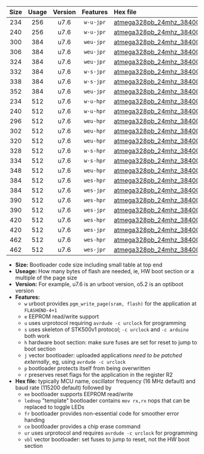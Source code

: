 |Size|Usage|Version|Features|Hex file|
|:-:|:-:|:-:|:-:|:--|
|234|256|u7.6|`w-u-jpr`|[atmega328pb_24mhz_38400bps_ur_vbl.hex](https://raw.githubusercontent.com/stefanrueger/urboot/main/bootloaders/atmega328pb/fcpu_24mhz/38400_bps/atmega328pb_24mhz_38400bps_ur_vbl.hex)|
|240|256|u7.6|`w-u-jpr`|[atmega328pb_24mhz_38400bps_lednop_ur_vbl.hex](https://raw.githubusercontent.com/stefanrueger/urboot/main/bootloaders/atmega328pb/fcpu_24mhz/38400_bps/atmega328pb_24mhz_38400bps_lednop_ur_vbl.hex)|
|300|384|u7.6|`weu-jpr`|[atmega328pb_24mhz_38400bps_ee_ur_vbl.hex](https://raw.githubusercontent.com/stefanrueger/urboot/main/bootloaders/atmega328pb/fcpu_24mhz/38400_bps/atmega328pb_24mhz_38400bps_ee_ur_vbl.hex)|
|306|384|u7.6|`weu-jpr`|[atmega328pb_24mhz_38400bps_ee_lednop_ur_vbl.hex](https://raw.githubusercontent.com/stefanrueger/urboot/main/bootloaders/atmega328pb/fcpu_24mhz/38400_bps/atmega328pb_24mhz_38400bps_ee_lednop_ur_vbl.hex)|
|324|384|u7.6|`weu-jpr`|[atmega328pb_24mhz_38400bps_ee_lednop_fr_ur_vbl.hex](https://raw.githubusercontent.com/stefanrueger/urboot/main/bootloaders/atmega328pb/fcpu_24mhz/38400_bps/atmega328pb_24mhz_38400bps_ee_lednop_fr_ur_vbl.hex)|
|332|384|u7.6|`w-s-jpr`|[atmega328pb_24mhz_38400bps_vbl.hex](https://raw.githubusercontent.com/stefanrueger/urboot/main/bootloaders/atmega328pb/fcpu_24mhz/38400_bps/atmega328pb_24mhz_38400bps_vbl.hex)|
|338|384|u7.6|`w-s-jpr`|[atmega328pb_24mhz_38400bps_lednop_vbl.hex](https://raw.githubusercontent.com/stefanrueger/urboot/main/bootloaders/atmega328pb/fcpu_24mhz/38400_bps/atmega328pb_24mhz_38400bps_lednop_vbl.hex)|
|352|384|u7.6|`weu-jpr`|[atmega328pb_24mhz_38400bps_ee_lednop_fr_ce_ur_vbl.hex](https://raw.githubusercontent.com/stefanrueger/urboot/main/bootloaders/atmega328pb/fcpu_24mhz/38400_bps/atmega328pb_24mhz_38400bps_ee_lednop_fr_ce_ur_vbl.hex)|
|234|512|u7.6|`w-u-hpr`|[atmega328pb_24mhz_38400bps_ur.hex](https://raw.githubusercontent.com/stefanrueger/urboot/main/bootloaders/atmega328pb/fcpu_24mhz/38400_bps/atmega328pb_24mhz_38400bps_ur.hex)|
|240|512|u7.6|`w-u-hpr`|[atmega328pb_24mhz_38400bps_lednop_ur.hex](https://raw.githubusercontent.com/stefanrueger/urboot/main/bootloaders/atmega328pb/fcpu_24mhz/38400_bps/atmega328pb_24mhz_38400bps_lednop_ur.hex)|
|296|512|u7.6|`weu-hpr`|[atmega328pb_24mhz_38400bps_ee_ur.hex](https://raw.githubusercontent.com/stefanrueger/urboot/main/bootloaders/atmega328pb/fcpu_24mhz/38400_bps/atmega328pb_24mhz_38400bps_ee_ur.hex)|
|302|512|u7.6|`weu-hpr`|[atmega328pb_24mhz_38400bps_ee_lednop_ur.hex](https://raw.githubusercontent.com/stefanrueger/urboot/main/bootloaders/atmega328pb/fcpu_24mhz/38400_bps/atmega328pb_24mhz_38400bps_ee_lednop_ur.hex)|
|320|512|u7.6|`weu-hpr`|[atmega328pb_24mhz_38400bps_ee_lednop_fr_ur.hex](https://raw.githubusercontent.com/stefanrueger/urboot/main/bootloaders/atmega328pb/fcpu_24mhz/38400_bps/atmega328pb_24mhz_38400bps_ee_lednop_fr_ur.hex)|
|328|512|u7.6|`w-s-hpr`|[atmega328pb_24mhz_38400bps.hex](https://raw.githubusercontent.com/stefanrueger/urboot/main/bootloaders/atmega328pb/fcpu_24mhz/38400_bps/atmega328pb_24mhz_38400bps.hex)|
|334|512|u7.6|`w-s-hpr`|[atmega328pb_24mhz_38400bps_lednop.hex](https://raw.githubusercontent.com/stefanrueger/urboot/main/bootloaders/atmega328pb/fcpu_24mhz/38400_bps/atmega328pb_24mhz_38400bps_lednop.hex)|
|348|512|u7.6|`weu-hpr`|[atmega328pb_24mhz_38400bps_ee_lednop_fr_ce_ur.hex](https://raw.githubusercontent.com/stefanrueger/urboot/main/bootloaders/atmega328pb/fcpu_24mhz/38400_bps/atmega328pb_24mhz_38400bps_ee_lednop_fr_ce_ur.hex)|
|384|512|u7.6|`wes-hpr`|[atmega328pb_24mhz_38400bps_ee.hex](https://raw.githubusercontent.com/stefanrueger/urboot/main/bootloaders/atmega328pb/fcpu_24mhz/38400_bps/atmega328pb_24mhz_38400bps_ee.hex)|
|384|512|u7.6|`wes-jpr`|[atmega328pb_24mhz_38400bps_ee_vbl.hex](https://raw.githubusercontent.com/stefanrueger/urboot/main/bootloaders/atmega328pb/fcpu_24mhz/38400_bps/atmega328pb_24mhz_38400bps_ee_vbl.hex)|
|390|512|u7.6|`wes-hpr`|[atmega328pb_24mhz_38400bps_ee_lednop.hex](https://raw.githubusercontent.com/stefanrueger/urboot/main/bootloaders/atmega328pb/fcpu_24mhz/38400_bps/atmega328pb_24mhz_38400bps_ee_lednop.hex)|
|390|512|u7.6|`wes-jpr`|[atmega328pb_24mhz_38400bps_ee_lednop_vbl.hex](https://raw.githubusercontent.com/stefanrueger/urboot/main/bootloaders/atmega328pb/fcpu_24mhz/38400_bps/atmega328pb_24mhz_38400bps_ee_lednop_vbl.hex)|
|420|512|u7.6|`wes-hpr`|[atmega328pb_24mhz_38400bps_ee_lednop_fr.hex](https://raw.githubusercontent.com/stefanrueger/urboot/main/bootloaders/atmega328pb/fcpu_24mhz/38400_bps/atmega328pb_24mhz_38400bps_ee_lednop_fr.hex)|
|420|512|u7.6|`wes-jpr`|[atmega328pb_24mhz_38400bps_ee_lednop_fr_vbl.hex](https://raw.githubusercontent.com/stefanrueger/urboot/main/bootloaders/atmega328pb/fcpu_24mhz/38400_bps/atmega328pb_24mhz_38400bps_ee_lednop_fr_vbl.hex)|
|462|512|u7.6|`wes-hpr`|[atmega328pb_24mhz_38400bps_ee_lednop_fr_ce.hex](https://raw.githubusercontent.com/stefanrueger/urboot/main/bootloaders/atmega328pb/fcpu_24mhz/38400_bps/atmega328pb_24mhz_38400bps_ee_lednop_fr_ce.hex)|
|462|512|u7.6|`wes-jpr`|[atmega328pb_24mhz_38400bps_ee_lednop_fr_ce_vbl.hex](https://raw.githubusercontent.com/stefanrueger/urboot/main/bootloaders/atmega328pb/fcpu_24mhz/38400_bps/atmega328pb_24mhz_38400bps_ee_lednop_fr_ce_vbl.hex)|

- **Size:** Bootloader code size including small table at top end
- **Useage:** How many bytes of flash are needed, ie, HW boot section or a multiple of the page size
- **Version:** For example, u7.6 is an urboot version, o5.2 is an optiboot version
- **Features:**
  + `w` urboot provides `pgm_write_page(sram, flash)` for the application at `FLASHEND-4+1`
  + `e` EEPROM read/write support
  + `u` uses urprotocol requiring `avrdude -c urclock` for programming
  + `s` uses skeleton of STK500v1 protocol; `-c urclock` and `-c arduino` both work
  + `h` hardware boot section: make sure fuses are set for reset to jump to boot section
  + `j` vector bootloader: uploaded applications *need to be patched externally*, eg, using `avrdude -c urclock`
  + `p` bootloader protects itself from being overwritten
  + `r` preserves reset flags for the application in the register R2
- **Hex file:** typically MCU name, oscillator frequency (16 MHz default) and baud rate (115200 default) followed by
  + `ee` bootloader supports EEPROM read/write
  + `lednop` "template" bootloader contains `mov rx,rx` nops that can be replaced to toggle LEDs
  + `fr` bootloader provides non-essential code for smoother error handing
  + `ce` bootloader provides a chip erase command
  + `ur` uses urprotocol and requires `avrdude -c urclock` for programming
  + `vbl` vector bootloader: set fuses to jump to reset, not the HW boot section
